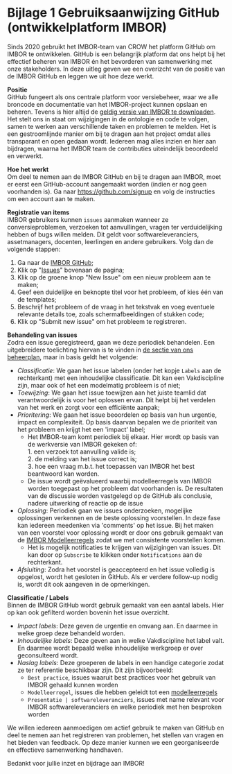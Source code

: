 # Bijlage 1 Gebruiksaanwijzing GitHub (ontwikkelplatform IMBOR)

<p dir="auto">Sinds 2020 gebruikt het IMBOR-team van CROW het platform GitHub om IMBOR te ontwikkelen. GitHub is een belangrijk platform dat ons helpt bij het effectief beheren van IMBOR én het bevorderen van samenwerking met onze stakeholders. In deze uitleg geven we een overizcht van de positie van de IMBOR GitHub en leggen we uit hoe deze werkt.</p>
<p dir="auto"><strong>Positie</strong><br>
GitHub fungeert als ons centrale platform voor versiebeheer, waar we alle broncode en documentatie van het IMBOR-project kunnen opslaan en beheren. Tevens is hier altijd de <a href="https://github.com/Stichting-CROW/imbor/tree/master/data">geldig versie van IMBOR te downloaden</a>. Het stelt ons in staat om wijzigingen in de ontologie en code te volgen, samen te werken aan verschillende taken en problemen te melden. Het is een gestroomlijnde manier om bij te dragen aan het project omdat alles transparant en open gedaan wordt. Iedereen mag alles inzien en hier aan bijdragen, waarna het IMBOR team de contributies uiteindelijk beoordeeld en verwerkt.</p>
<p dir="auto"><strong>Hoe het werkt</strong><br>
Om deel te nemen aan de IMBOR GitHub en bij te dragen aan IMBOR, moet er eerst een GitHub-account aangemaakt worden (indien er nog geen voorhanden is). Ga naar <a href="https://github.com/signup">https://github.com/signup</a> en volg de instructies om een account aan te maken.</p>
<p dir="auto"><strong>Registratie van items</strong><br>
IMBOR gebruikers kunnen <code class="notranslate">issues</code> aanmaken wanneer ze conversieproblemen, verzoeken tot aanvullingen, vragen ter verduidelijking hebben of bugs willen melden. Dit geldt voor softwareleveranciers, assetmanagers, docenten, leerlingen en andere gebruikers. Volg dan de volgende stappen:</p>
<ol dir="auto">
<li>Ga naar de <a href="https://github.com/Stichting-CROW/imbor">IMBOR GitHub</a>;</li>
<li>Klik op "<a href="https://github.com/Stichting-CROW/imbor/issues/">Issues</a>" bovenaan de pagina;</li>
<li>Klik op de groene knop "New Issue" om een nieuw probleem aan te maken;</li>
<li>Geef een duidelijke en beknopte titel voor het probleem, of kies één van de templates;</li>
<li>Beschrijf het probleem of de vraag in het tekstvak en voeg eventuele relevante details toe, zoals schermafbeeldingen of stukken code;</li>
<li>Klik op "Submit new issue" om het probleem te registreren.</li>
</ol>
<p dir="auto"><strong>Behandeling van issues</strong><br>
Zodra een issue geregistreerd, gaan we deze periodiek behandelen. Een uitgebreidere toelichting hiervan is te vinden in <a href="https://docs.crow.nl/imbor/beheerplan/#feedbackprocedure" rel="nofollow">de sectie van ons beheerplan</a>, maar in basis geldt het volgende:</p>
<ul dir="auto">
<li><em>Classificatie</em>: We gaan het issue labelen (onder het kopje <code class="notranslate">Labels</code> aan de rechterkant) met een inhoudelijke classificatie. Dit kan een Vakdiscipline zijn, maar ook of het een modelmatig probleem is of niet;</li>
<li><em>Toewijzing</em>: We gaan het issue toewijzen aan het juiste teamlid dat verantwoordelijk is voor het oplossen ervan. Dit helpt bij het verdelen van het werk en zorgt voor een efficiënte aanpak;</li>
<li><em>Prioritering</em>: We gaan het issue beoordelen op basis van hun urgentie, impact en complexiteit. Op basis daarvan bepalen we de prioriteit van het probleem en krijgt het een 'impact' label;
<ul dir="auto">
<li>Het IMBOR-team komt periodiek bij elkaar. Hier wordt op basis van de werkversie van IMBOR gekeken of:<br>
1. een verzoek tot aanvulling valide is;<br>
2. de melding van het issue correct is;<br>
3. hoe een vraag m.b.t. het toepassen van IMBOR het best beantwoord kan worden.</li>
<li>De issue wordt geëvalueerd waarbij modelleerregels van IMBOR worden toegepast op het probleem dat voorhanden is. De resultaten van de discussie worden vastgelegd op de GitHub als conclusie, nadere uitwerking of reactie op de issue</li>
</ul>
</li>
<li><em>Oplossing</em>: Periodiek gaan we issues onderzoeken, mogelijke oplossingen verkennen en de beste oplossing voorstellen. In deze fase kan iedereen meedenken via 'comments' op het issue. Bij het maken van een voorstel voor oplossing wordt er door ons gebruik gemaakt van de <a href="https://docs.crow.nl/imbor/modelleerregels/" rel="nofollow">IMBOR Modelleerregels</a> zodat we met consistente voorstellen komen.
<ul dir="auto">
<li>Het is mogelijk notificaties te krijgen van wijzigingen van issues. Dit kan door op <code class="notranslate">Subscribe</code> te klikken onder <code class="notranslate">Notifications</code> aan de rechterkant.</li>
</ul>
</li>
<li><em>Afsluiting</em>: Zodra het voorstel is geaccepteerd en het issue volledig is opgelost, wordt het gesloten in GitHub. Als er verdere follow-up nodig is, wordt dit ook aangeven in de opmerkingen.</li>
</ul>
<p dir="auto"><strong>Classificatie / Labels</strong><br>
Binnen de IMBOR GitHub wordt gebruik gemaakt van een aantal labels. Hier op kan ook gefilterd worden bovenin het issue overzicht.</p>
<ul dir="auto">
<li><em>Impact labels</em>: Deze geven de urgentie en omvang aan. En daarmee in welke groep deze behandeld worden.</li>
<li><em>Inhoudelijke labels</em>: Deze geven aan in welke Vakdiscipline het label valt. En daarmee wordt bepaald welke inhoudelijke werkgroep er over geconsulteerd wordt.</li>
<li><em>Naslag labels</em>: Deze groeperen de labels in een handige categorie zodat ze ter referentie beschikbaar zijn. Dit zijn bijvoorbeeld:
<ul dir="auto">
<li><code class="notranslate">Best practice</code>, issues waaruit best practices voor het gebruik van IMBOR gehaald kunnen worden</li>
<li><code class="notranslate">Modelleerregel</code>, issues die hebben geleidt tot een <a href="https://docs.crow.nl/imbor/modelleerregels/" rel="nofollow">modelleerregels</a></li>
<li><code class="notranslate">Presentatie | softwareleveranciers</code>, issues met name relevant voor IMBOR softwareleveranciers en welke periodiek met hen besproken worden</li>
</ul>
</li>
</ul>
<p dir="auto">We willen iedereen aanmoedigen om actief gebruik te maken van GitHub en deel te nemen aan het registreren van problemen, het stellen van vragen en het bieden van feedback. Op deze manier kunnen we een georganiseerde en effectieve samenwerking handhaven.</p>
<p dir="auto">Bedankt voor jullie inzet en bijdrage aan IMBOR!</p>

